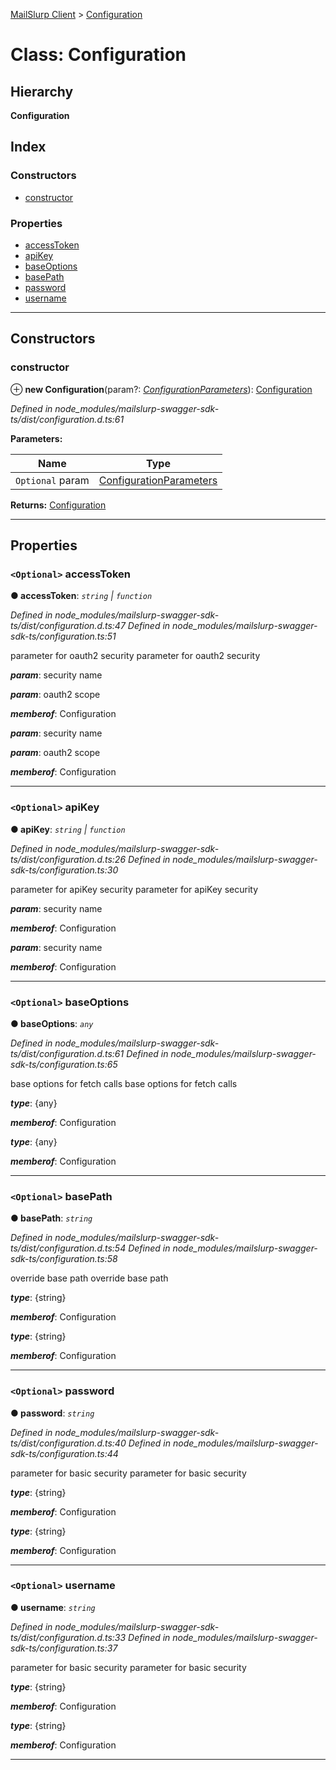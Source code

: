 [MailSlurp Client](../README.md) > [Configuration](../classes/configuration.md)

# Class: Configuration

## Hierarchy

**Configuration**

## Index

### Constructors

* [constructor](configuration.md#constructor)

### Properties

* [accessToken](configuration.md#accesstoken)
* [apiKey](configuration.md#apikey)
* [baseOptions](configuration.md#baseoptions)
* [basePath](configuration.md#basepath)
* [password](configuration.md#password)
* [username](configuration.md#username)

---

## Constructors

<a id="constructor"></a>

###  constructor

⊕ **new Configuration**(param?: *[ConfigurationParameters](../interfaces/configurationparameters.md)*): [Configuration](configuration.md)

*Defined in node_modules/mailslurp-swagger-sdk-ts/dist/configuration.d.ts:61*

**Parameters:**

| Name | Type |
| ------ | ------ |
| `Optional` param | [ConfigurationParameters](../interfaces/configurationparameters.md) |

**Returns:** [Configuration](configuration.md)

___

## Properties

<a id="accesstoken"></a>

### `<Optional>` accessToken

**● accessToken**: *`string` \| `function`*

*Defined in node_modules/mailslurp-swagger-sdk-ts/dist/configuration.d.ts:47*
*Defined in node_modules/mailslurp-swagger-sdk-ts/configuration.ts:51*

parameter for oauth2 security parameter for oauth2 security

*__param__*: security name

*__param__*: oauth2 scope

*__memberof__*: Configuration

*__param__*: security name

*__param__*: oauth2 scope

*__memberof__*: Configuration

___
<a id="apikey"></a>

### `<Optional>` apiKey

**● apiKey**: *`string` \| `function`*

*Defined in node_modules/mailslurp-swagger-sdk-ts/dist/configuration.d.ts:26*
*Defined in node_modules/mailslurp-swagger-sdk-ts/configuration.ts:30*

parameter for apiKey security parameter for apiKey security

*__param__*: security name

*__memberof__*: Configuration

*__param__*: security name

*__memberof__*: Configuration

___
<a id="baseoptions"></a>

### `<Optional>` baseOptions

**● baseOptions**: *`any`*

*Defined in node_modules/mailslurp-swagger-sdk-ts/dist/configuration.d.ts:61*
*Defined in node_modules/mailslurp-swagger-sdk-ts/configuration.ts:65*

base options for fetch calls base options for fetch calls

*__type__*: {any}

*__memberof__*: Configuration

*__type__*: {any}

*__memberof__*: Configuration

___
<a id="basepath"></a>

### `<Optional>` basePath

**● basePath**: *`string`*

*Defined in node_modules/mailslurp-swagger-sdk-ts/dist/configuration.d.ts:54*
*Defined in node_modules/mailslurp-swagger-sdk-ts/configuration.ts:58*

override base path override base path

*__type__*: {string}

*__memberof__*: Configuration

*__type__*: {string}

*__memberof__*: Configuration

___
<a id="password"></a>

### `<Optional>` password

**● password**: *`string`*

*Defined in node_modules/mailslurp-swagger-sdk-ts/dist/configuration.d.ts:40*
*Defined in node_modules/mailslurp-swagger-sdk-ts/configuration.ts:44*

parameter for basic security parameter for basic security

*__type__*: {string}

*__memberof__*: Configuration

*__type__*: {string}

*__memberof__*: Configuration

___
<a id="username"></a>

### `<Optional>` username

**● username**: *`string`*

*Defined in node_modules/mailslurp-swagger-sdk-ts/dist/configuration.d.ts:33*
*Defined in node_modules/mailslurp-swagger-sdk-ts/configuration.ts:37*

parameter for basic security parameter for basic security

*__type__*: {string}

*__memberof__*: Configuration

*__type__*: {string}

*__memberof__*: Configuration

___


